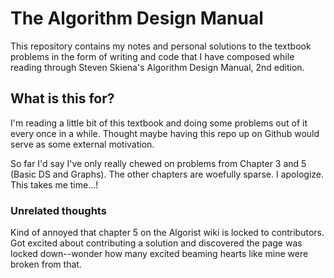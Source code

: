 # The Algorithm Design Manual

This repository contains my notes and personal solutions to the textbook problems in the form of writing and code that I have composed while reading through Steven Skiena's Algorithm Design Manual, 2nd edition.

## What is this for?
I'm reading a little bit of this textbook and doing some problems out of it every once in a while. Thought maybe having this repo 
up on Github would serve as some external motivation. 

So far I'd say I've only really chewed on problems from Chapter 3 and 5 (Basic DS and Graphs). The other chapters are woefully sparse. I apologize. This takes me time...! 

### Unrelated thoughts
Kind of annoyed that chapter 5 on the Algorist wiki is locked to contributors. Got excited about contributing a solution and discovered the page was locked down--wonder how many excited beaming hearts like mine were broken from that. 

